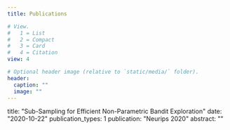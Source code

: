 ```yaml
---
title: Publications

# View.
#   1 = List
#   2 = Compact
#   3 = Card
#   4 = Citation
view: 4

# Optional header image (relative to `static/media/` folder).
header:
  caption: ""
  image: ""
---
```


title: "Sub-Sampling for Efficient Non-Parametric Bandit Exploration"
date: "2020-10-22"
publication_types: 1
publication: "Neurips 2020"
abstract: ""
